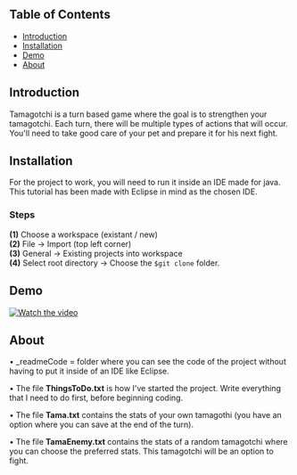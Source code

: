 ## Table of Contents

- [Introduction](#introduction)
- [Installation](#installation)
- [Demo](#demo)
- [About](#about)


## Introduction
Tamagotchi is a turn based game where the goal is to strengthen your tamagotchi. Each turn, there will be multiple types of actions that will occur. You'll need to take good care of your pet and prepare it for his next fight.

## Installation
For the project to work, you will need to run it inside an IDE made for java. This tutorial has been made with Eclipse in mind as the chosen IDE.

### Steps
**(1)** Choose a workspace (existant / new) <br>
**(2)** File → Import (top left corner) <br>
**(3)** General → Existing projects into workspace <br>
**(4)** Select root directory → Choose the ```$git clone``` folder.

## Demo
[![Watch the video](https://img.youtube.com/vi/ifg4QatbE4o/hqdefault.jpg)](https://www.youtube.com/watch?v=ifg4QatbE4o)

## About
• _readmeCode = folder where you can see the code of the project without having to put it inside of an IDE like Eclipse. 

• The file **ThingsToDo.txt** is how I've started the project. Write everything that I need to do first, before beginning coding.

• The file **Tama.txt** contains the stats of your own tamagothi (you have an option where you can save at the end of the turn).

• The file **TamaEnemy.txt** contains the stats of a random tamagotchi where you can choose the preferred stats. This tamagotchi will be an option to fight.
